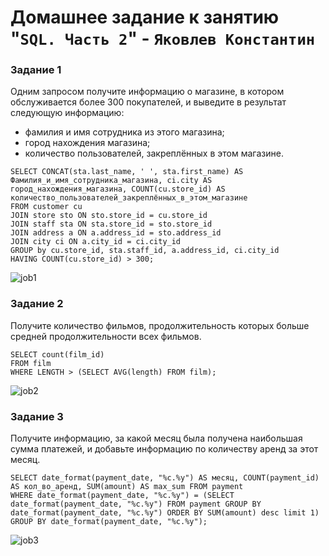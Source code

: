 # Домашнее задание к занятию "`SQL. Часть 2`" - `Яковлев Константин`

### Задание 1

Одним запросом получите информацию о магазине, в котором обслуживается более 300 покупателей,
и выведите в результат следующую информацию:

- фамилия и имя сотрудника из этого магазина;
- город нахождения магазина;
- количество пользователей, закреплённых в этом магазине.

```
SELECT CONCAT(sta.last_name, ' ', sta.first_name) AS Фамилия_и_имя_сотрудника_магазина, ci.city AS город_нахождения_магазина, COUNT(cu.store_id) AS количество_пользователей_закреплённых_в_этом_магазине
FROM customer cu
JOIN store sto ON sto.store_id = cu.store_id
JOIN staff sta ON sta.store_id = sto.store_id
JOIN address a ON a.address_id = sto.address_id
JOIN city ci ON a.city_id = ci.city_id
GROUP by cu.store_id, sta.staff_id, a.address_id, ci.city_id
HAVING COUNT(cu.store_id) > 300;
```

![job1]()

### Задание 2

Получите количество фильмов, продолжительность которых больше средней продолжительности всех фильмов.

```
SELECT count(film_id)
FROM film
WHERE LENGTH > (SELECT AVG(length) FROM film);
```

![job2]()

### Задание 3

Получите информацию, за какой месяц была получена наибольшая сумма платежей, 
и добавьте информацию по количеству аренд за этот месяц.

```
SELECT date_format(payment_date, "%c.%y") AS месяц, COUNT(payment_id) AS кол_во_аренд, SUM(amount) AS max_sum FROM payment
WHERE date_format(payment_date, "%c.%y") = (SELECT date_format(payment_date, "%c.%y") FROM payment GROUP BY date_format(payment_date, "%c.%y") ORDER BY SUM(amount) desc limit 1)
GROUP BY date_format(payment_date, "%c.%y");
```

![job3]()
